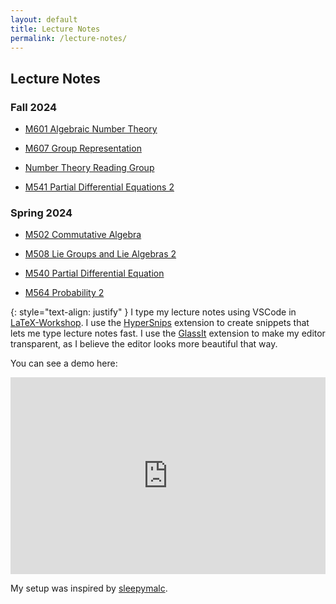 ```yaml
---
layout: default
title: Lecture Notes
permalink: /lecture-notes/
---
```


## Lecture Notes

### Fall 2024

- [M601 Algebraic Number Theory](https://drive.google.com/file/d/13gV-ixR-SStNyhOXbcheeiwOTEke6BAu/view?usp=sharing)

- [M607 Group Representation](https://drive.google.com/file/d/12STFKoSK_crbDFl_k80-5YEkj_WZyRrv/view?usp=sharing)

- [Number Theory Reading Group](https://drive.google.com/file/d/15lPIpauyGO39F_jiks7hxd1KCKnil8K3/view?usp=sharing)

- [M541 Partial Differential Equations 2](https://drive.google.com/file/d/13YeVXHT73AiEe5EUlt39HebjJDJs0r3-/view?usp=sharing)

### Spring 2024

- [M502 Commutative Algebra](https://drive.google.com/file/d/12-kptFH-sN7ddsrnhmkq0cjwsEQI0bLE/view?usp=sharing)

- [M508 Lie Groups and Lie Algebras 2](https://drive.google.com/file/d/10os9gZEyuknG5DAALu0DMzXklXu3WJ8U/view?usp=sharing)

- [M540 Partial Differential Equation](https://drive.google.com/file/d/118SKHtFhd7bFLklITOe_rtUHWUEUh4Xq/view?usp=sharing)

- [M564 Probability 2](https://drive.google.com/file/d/123xNO9s7xcREts26YKpeXFZZU83Mje_S/view?usp=sharing)

{: style="text-align: justify" }
I type my lecture notes using VSCode in [LaTeX-Workshop](https://github.com/James-Yu/LaTeX-Workshop). I use the [HyperSnips](https://github.com/Oskar-Idland/hsnips) extension to create snippets that lets me type lecture notes fast. I use the [GlassIt](https://github.com/hikarin522/GlassIt-VSC) extension to make my editor transparent, as I believe the editor looks more beautiful that way.

You can see a demo here:

<p align="center">
	<iframe width="100%" height="315" src="https://www.youtube.com/embed/eL-WAquybls?si=aDaCGPuupxp6PuVq" title="YouTube video player" frameborder="0" allow="accelerometer; autoplay; clipboard-write; encrypted-media; gyroscope; picture-in-picture; web-share" referrerpolicy="strict-origin-when-cross-origin" allowfullscreen></iframe>
</p>

My setup was inspired by [sleepymalc](https://github.com/sleepymalc/VSCode-LaTeX-Inkscape/tree/main).